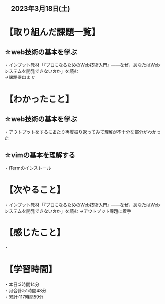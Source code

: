 ## 　2023年3月18日(土)
# 【取り組んだ課題一覧】
## ☆web技術の基本を学ぶ  
・インプット教材「『プロになるためのWeb技術入門』――なぜ，あなたはWebシステムを開発できないのか」を読む  
→課題提出まで
# 【わかったこと】
## ☆web技術の基本を学ぶ  
・アウトプットをするにあたり再度振り返ってみて理解が不十分な部分がわかった
## ☆vimの基本を理解する
・iTermのインストール
# 【次やること】
・インプット教材「『プロになるためのWeb技術入門』――なぜ，あなたはWebシステムを開発できないのか」を読む
→アウトプット課題に着手
# 【感じたこと】
・
# 【学習時間】
・本日:3時間14分<br>
・月合計:51時間48分<br>
・累計:117時間59分
